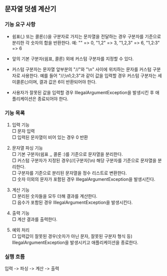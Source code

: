 ## 문자열 덧셈 계산기

### 기능 요구 사항
- 쉼표(,) 또는 콜론(:)을 구분자로 가지는 문자열을 전달하는 경우 구분자를 기준으로 분리한 각 숫자의 합을 반환한다. 
예: "" => 0, "1,2" => 3, "1,2,3" => 6, "1,2:3" => 6 

- 앞의 기본 구분자(쉼표, 콜론) 외에 커스텀 구분자를 지정할 수 있다. 

- 커스텀 구분자는 문자열 앞부분의 "//"와 "\n" 사이에 위치하는 문자를 커스텀 구분자로 사용한다. 
예를 들어 "//;\n1;2;3"과 같이 값을 입력할 경우 커스텀 구분자는 세미콜론(;)이며, 결과 값은 6이 반환되어야 한다. 

- 사용자가 잘못된 값을 입력할 경우 IllegalArgumentException을 발생시킨 후 애플리케이션은 종료되어야 한다.


### 기능 목록

1. 입력 기능<br/>
  □ 문자 입력 <br/>
  □ 입력된 문자열이 비어 있는 경우 0 반환


3. 문자열 파싱 기능<br/>
  □ 기본 구분자(쉼표 ,, 콜론 :)를 기준으로 문자열을 분리한다.<br/>
  □ 커스텀 구분자가 지정된 경우(//[구분자]\n) 해당 구분자를 기준으로 문자열을 분리한다.<br/>
  □ 구분자를 기준으로 분리된 문자열을 정수 리스트로 변환한다.<br/>
  □ 숫자 이외의 문자가 포함된 경우 IllegalArgumentException을 발생시킨다.<br/>


5. 계산 기능<br/>
  □ 분리된 숫자들을 모두 더해 결과를 계산한다.<br/>
  □ 음수가 포함된 경우 IllegalArgumentException을 발생시킨다.	<br/>


7. 출력 기능<br/>
  □ 계산 결과를 출력한다.<br/>


9. 예외 처리 <br/>
  □ 입력값이 잘못된 경우(숫자가 아닌 문자, 잘못된 구분자 형식 등) IllegalArgumentException을 발생시키고 애플리케이션을 종료한다.<br/>



### 실행 흐름 
입력 -> 파싱 -> 계산 -> 출력
